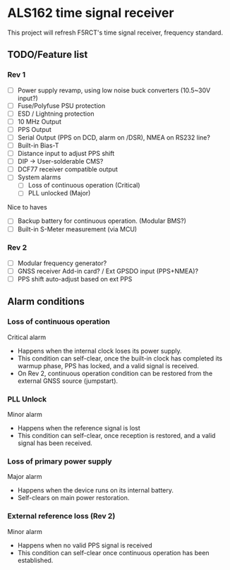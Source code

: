 # ALS162 time signal receiver

This project will refresh F5RCT's time signal receiver, frequency standard.

## TODO/Feature list
### Rev 1
  - [ ] Power supply revamp, using low noise buck converters (10.5~30V input?)
  - [ ] Fuse/Polyfuse PSU protection
  - [ ] ESD / Lightning protection
  - [ ] 10 MHz Output
  - [ ] PPS Output
  - [ ] Serial Output (PPS on DCD, alarm on /DSR), NMEA on RS232 line?
  - [ ] Built-in Bias-T
  - [ ] Distance input to adjust PPS shift
  - [ ] DIP -> User-solderable CMS?
  - [ ] DCF77 receiver compatible output
  - [ ] System alarms
    - [ ] Loss of continuous operation (Critical)
    - [ ] PLL unlocked (Major)

Nice to haves
  - [ ] Backup battery for continuous operation. (Modular BMS?)
  - [ ] Built-in S-Meter measurement (via MCU) 

### Rev 2
  - [ ] Modular frequency generator?
  - [ ] GNSS receiver Add-in card? / Ext GPSDO input (PPS+NMEA)?
  - [ ] PPS shift auto-adjust based on ext PPS

## Alarm conditions
### Loss of continuous operation
Critical alarm
  - Happens when the internal clock loses its power supply.
  - This condition can self-clear, once the built-in clock has completed its warmup phase, PPS has locked, and a valid signal is received.
  - On Rev 2, continuous operation condition can be restored from the external GNSS source (jumpstart).

### PLL Unlock
Minor alarm
  - Happens when the reference signal is lost
  - This condition can self-clear, once reception is restored, and a valid signal has been received.

### Loss of primary power supply
Major alarm
  - Happens when the device runs on its internal battery.
  - Self-clears on main power restoration.

### External reference loss (Rev 2)
Minor alarm
  - Happens when no valid PPS signal is received
  - This condition can self-clear once continuous operation has been established.

